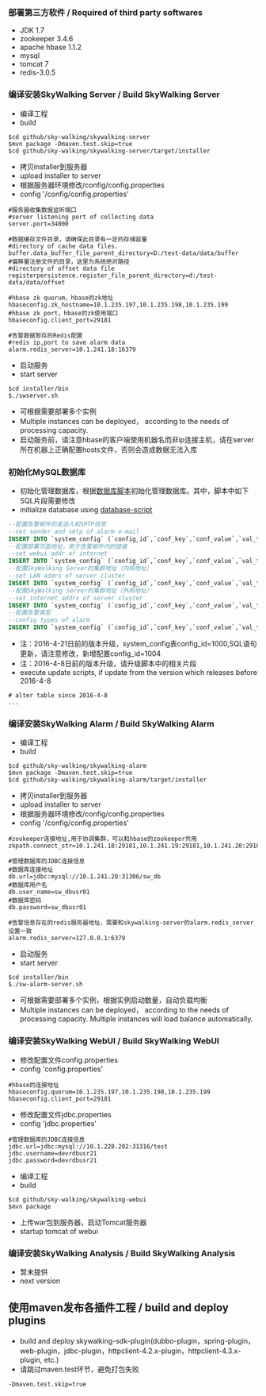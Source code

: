 ### 部署第三方软件 / Required of third party softwares
- JDK 1.7
- zookeeper 3.4.6
- apache hbase 1.1.2
- mysql
- tomcat 7
- redis-3.0.5

### 编译安装SkyWalking Server / Build SkyWalking Server
- 编译工程
- build
```shell
$cd github/sky-walking/skywalking-server
$mvn package -Dmaven.test.skip=true
$cd github/sky-walking/skywalking-server/target/installer
```
- 拷贝installer到服务器
- upload installer to server
- 根据服务器环境修改/config/config.properties
- config '/config/config.properties'
```properties
#服务器收集数据监听端口
#server listening port of collecting data
server.port=34000

#数据缓存文件目录，请确保此目录有一定的存储容量
#directory of cache data files. 
buffer.data_buffer_file_parent_directory=D:/test-data/data/buffer
#偏移量注册文件的目录，这里为系统绝对路径
#directory of offset data file
registerpersistence.register_file_parent_directory=d:/test-data/data/offset

#hbase zk quorum，hbase的zk地址
hbaseconfig.zk_hostname=10.1.235.197,10.1.235.198,10.1.235.199
#hbase zk port，hbase的zk使用端口
hbaseconfig.client_port=29181

#告警数据暂存的Redis配置
#redis ip,port to save alarm data
alarm.redis_server=10.1.241.18:16379
```
- 启动服务
- start server
```shell
$cd installer/bin
$./swserver.sh
```
- 可根据需要部署多个实例
- Multiple instances can be deployed， according to the needs of processing capacity.
- 启动服务前，请注意hbase的客户端使用机器名而非ip连接主机，请在server所在机器上正确配置hosts文件，否则会造成数据无法入库

### 初始化MySQL数据库
- 初始化管理数据库，根据[数据库脚本](https://github.com/wu-sheng/sky-walking/blob/master/skywalking-webui/src/main/sql/table.mysql)初始化管理数据库。其中，脚本中如下SQL片段需要修改
- initialize database using [database-script](https://github.com/wu-sheng/sky-walking/blob/master/skywalking-webui/src/main/sql/table.mysql)
```sql
--配置告警邮件的发送人和SMTP信息
--set sender and smtp of alarm e-mail
INSERT INTO `system_config` (`config_id`,`conf_key`,`conf_value`,`val_type`,`val_desc`,`create_time`,`sts`,`modify_time`) VALUES (1000,'mail_info','{\"mail.host\":\"mail.asiainfo.com\",\"mail.transport.protocol\":\"smtp\",\"mail.smtp.auth\":\"true\",\"mail.smtp.starttls.enable\":\"false\",\"mail.username\":\"testA\",\"mail.password\":\"******\",\"mail.sender\":\"mailSender@asiainfo.com\"}','json','默认邮件发送人信息','2015-12-10 11:54:06','A','2015-12-10 11:54:06');
--配置部署页面地址，用于告警邮件内的链接
--set webui addr of internet
INSERT INTO `system_config` (`config_id`,`conf_key`,`conf_value`,`val_type`,`val_desc`,`create_time`,`sts`,`modify_time`) VALUES (1001,'portal_addr','http://10.1.235.197:48080/skywalking/','string','默认门户地址','2015-12-10 15:23:53','A','2015-12-10 15:23:53');
--配置SkyWalking Server的集群地址（内网地址）
--set LAN addrs of server cluster
INSERT INTO `system_config` (`config_id`,`conf_key`,`conf_value`,`val_type`,`val_desc`,`create_time`,`sts`,`modify_time`) VALUES (1002,'servers_addr','10.1.235.197:34000;10.1.235.197:35000;','string','日志采集地址','2015-12-10 15:23:53','A','2015-12-10 15:23:53');
--配置SkyWalking Server的集群地址（外网地址）
--set internet addrs of server cluster
INSERT INTO `system_config` (`config_id`,`conf_key`,`conf_value`,`val_type`,`val_desc`,`create_time`,`sts`,`modify_time`) VALUES (1003,'servers_addr_1','60.194.3.183:34000;60.194.3.183:35000;60.194.3.184:34000;60.194.3.184:35000;','string','日志采集地址-外网','2015-12-10 15:23:53','A','2015-12-10 15:23:53');
--配置告警类型
--config types of alarm
INSERT INTO `system_config` (`config_id`,`conf_key`,`conf_value`,`val_type`,`val_desc`,`create_time`,`sts`,`modify_time`) VALUES ('1004', 'alarm_type_info', '[{"type":"default","label":"exception","desc":"System Exception"},{"type":"ExecuteTime-PossibleError","label":"mark","desc":"Excution Time > 5s"},{"type":"ExecuteTime-Warning","label":"mark","desc":"Excution Time > 500ms"}]', 'json', '告警类型', '2016-04-18 16:04:51', 'A', '2016-04-18 16:04:53');
```
- 注：2016-4-21日前的版本升级，system_config表config_id=1000,SQL语句更新，请注意修改，新增配置config_id=1004
- 注：2016-4-8日前的版本升级，请升级脚本中的相关片段
- execute update scripts, if update from the version which releases before 2016-4-8
```
# alter table since 2016-4-8
...
```

### 编译安装SkyWalking Alarm / Build SkyWalking Alarm
- 编译工程
- build
```shell
$cd github/sky-walking/skywalking-alarm
$mvn package -Dmaven.test.skip=true
$cd github/sky-walking/skywalking-alarm/target/installer
```
- 拷贝installer到服务器
- upload installer to server
- 根据服务器环境修改/config/config.properties
- config '/config/config.properties'
```properties
#zookeeper连接地址,用于协调集群，可以和hbase的zookeeper共用
zkpath.connect_str=10.1.241.18:29181,10.1.241.19:29181,10.1.241.20:29181

#管理数据库的JDBC连接信息
#数据库连接地址
db.url=jdbc:mysql://10.1.241.20:31306/sw_db
#数据库用户名
db.user_name=sw_dbusr01
#数据库密码
db.password=sw_dbusr01

#告警信息存在的redis服务器地址，需要和skywalking-server的alarm.redis_server设置一致
alarm.redis_server=127.0.0.1:6379
```
- 启动服务
- start server
```shell
$cd installer/bin
$./sw-alarm-server.sh
```
- 可根据需要部署多个实例，根据实例启动数量，自动负载均衡
- Multiple instances can be deployed， according to the needs of processing capacity. Multiple instances will load balance automatically.

### 编译安装SkyWalking WebUI / Build SkyWalking WebUI
- 修改配置文件config.properties
- config 'config.properties'
```properties
#hbase的连接地址
hbaseconfig.quorum=10.1.235.197,10.1.235.198,10.1.235.199
hbaseconfig.client_port=29181
```
- 修改配置文件jdbc.properties
- config 'jdbc.properties'
```properties
#管理数据库的JDBC连接信息
jdbc.url=jdbc:mysql://10.1.228.202:31316/test
jdbc.username=devrdbusr21
jdbc.password=devrdbusr21
```
- 编译工程
- build
```shell
$cd github/sky-walking/skywalking-webui
$mvn package
```

- 上传war包到服务器，启动Tomcat服务器
- startup tomcat of webui

### 编译安装SkyWalking Analysis / Build SkyWalking Analysis
- 暂未提供
- next version

## 使用maven发布各插件工程 / build and deploy plugins
- build and deploy skywalking-sdk-plugin(dubbo-plugin，spring-plugin，web-plugin，jdbc-plugin，httpclient-4.2.x-plugin，httpclient-4.3.x-plugin, etc.)
- 请跳过maven.test环节，避免打包失败
```properties
-Dmaven.test.skip=true
```